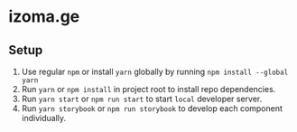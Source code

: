 # izoma.ge

## Setup

1. Use regular `npm` or install `yarn` globally by running `npm install --global yarn`
2. Run `yarn` or `npm install` in project root to install repo dependencies.
3. Run `yarn start` or `npm run start` to start `local` developer server.
4. Run `yarn storybook` or `npm run storybook` to develop each component individually.
